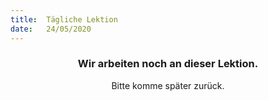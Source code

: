 ```yaml
---
title:  Tägliche Lektion
date:   24/05/2020
---
```


### <center>Wir arbeiten noch an dieser Lektion.</center>
<center>Bitte komme später zurück.</center>